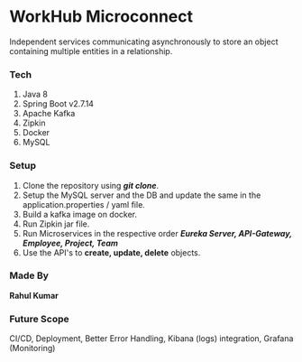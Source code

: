 
# WorkHub Microconnect

Independent services communicating asynchronously to store an object containing multiple entities in a relationship.

### Tech
1. Java 8
2. Spring Boot v2.7.14
3. Apache Kafka
4. Zipkin
5. Docker
6. MySQL

### Setup

1. Clone the repository using ***git clone***.
2. Setup the MySQL server and the DB and update the same in the application.properties / yaml file.
3. Build a kafka image on docker.
4. Run Zipkin jar file.
5. Run Microservices in the respective order ***Eureka Server, API-Gateway, Employee, Project, Team***
6. Use the API's to **create, update, delete** objects.

### Made By

**Rahul Kumar**

### Future Scope

CI/CD, Deployment, Better Error Handling, Kibana (logs) integration, Grafana (Monitoring)


